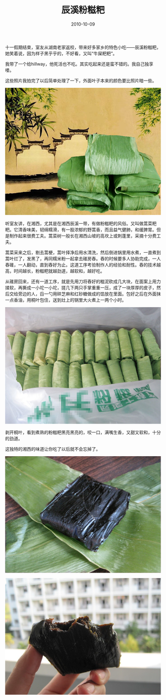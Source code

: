 ﻿---
title: "辰溪粉糍粑"
date: 2010-10-09
categories: 
  - "essay"
tags: 
  - "粉糍粑"
---

十一假期结束，室友从湖南老家返校，带来好多家乡的特色小吃——辰溪粉糍粑，她笑着说，因为样子黑乎乎的，不好看，又叫“牛屎粑粑”。

我带了一个给hillway，他死活也不吃。其实吃起来还是蛮不错的。我自己独享喽。

这些照片我拍完了以后简单处理了一下，外面叶子本来的颜色要比照片暗一些。

![fsdf5)](/images/5063881377_d61de70f35_z.jpg)

听室友讲，在湘西，尤其是在湘西辰溪一带，有做粉糍粑的风俗。又叫做蒿菜粑粑。它清香味美，韧绵糯滑，有一股浓郁的野蒿香，而且益气健肺，和缓脾胃。但是制作起来很费工夫。蒿菜树一般长在湘西山坡的高坎上或刺蓬里，采摘十分费工夫。

蒿菜采来之后，剔去蒿梗，蒿叶择净后用水清洗，然后倒进锅里用水煮，一直煮到蒿叶烂了，发黑了，再同糯米粉一起拿去碓房舂。舂的时候要多人协助完成，一人舂碓，一人翻动，直到舂好为止。这道工序考验制作人的经验和耐性。舂的技术越高，时间越长，粉糍粑就越劲道，越软和，越好吃。

从碓房回来，还有一道工序，就是先用刀将舂好的糍泥砍成几大块，在面案上用力揉软，再撕成一小坨一小坨，搓几下两只手掌重重一压，成了一块厚厚的皮子，然后交给旁边的人，舀一勺用碎芝麻和红砂糖做成的馅放在里面。包好之后在外面抹一点香油，用桐叶包住，送到灶上的锅里大火煮上一两个小时。

![IMG19_](/images/5064494802_71f58ea1f5_z.jpg)

剥开桐叶，看到煮熟的粉糍粑黑亮黑亮的，咬一口，满嘴生香，又甜又软和，十分的劲道。

这独特的湘西的味道让你吃了以后就不会忘掉了。

![IMG_5](/images/5063881621_49144bebde_z.jpg)

![IMG_2517](/images/5064494582_a30c2e086c_z.jpg)
